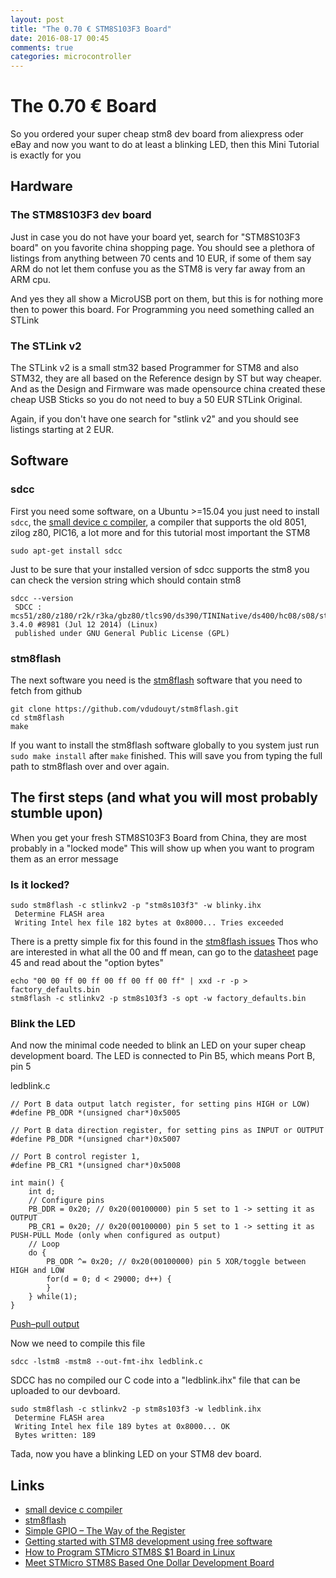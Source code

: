 ```yaml
---
layout: post
title: "The 0.70 € STM8S103F3 Board"
date: 2016-08-17 00:45
comments: true
categories: microcontroller
---
```


# The 0.70 € Board
So you ordered your super cheap stm8 dev board from aliexpress oder eBay and now you want to
do at least a blinking LED, then this Mini Tutorial is exactly for you

## Hardware

### The STM8S103F3 dev board

Just in case you do not have your board yet, search for "STM8S103F3 board" on you favorite china shopping page.
You should see a plethora of listings from anything between 70 cents and 10 EUR, if some of them say ARM do not let
them confuse you as the STM8 is very far away from an ARM cpu.

And yes they all show a MicroUSB port on them, but this is for nothing more then to power this board.
For Programming you need something called an STLink

### The STLink v2

The STLink v2 is a small stm32 based Programmer for STM8 and also STM32, they are all based on the Reference design 
by ST but way cheaper. And as the Design and Firmware was made opensource china created these cheap USB Sticks so you
do not need to buy a 50 EUR STLink Original.

Again, if you don't have one search for "stlink v2" and you should see listings starting at 2 EUR.

## Software

### sdcc
First you need some software, on a Ubuntu >=15.04 you just need to install `sdcc`, the [small device
c compiler](http://sdcc.sourceforge.net/), a compiler that supports the old 8051, zilog z80, PIC16, a lot more and for this tutorial
most important the STM8

```
sudo apt-get install sdcc
```

Just to be sure that your installed version of sdcc supports the stm8 you can check the version string which should contain stm8

```
sdcc --version
 SDCC : mcs51/z80/z180/r2k/r3ka/gbz80/tlcs90/ds390/TININative/ds400/hc08/s08/stm8 3.4.0 #8981 (Jul 12 2014) (Linux)
 published under GNU General Public License (GPL)
```

### stm8flash

The next software you need is the [stm8flash](https://github.com/vdudouyt/stm8flash) software that you need to fetch from github

```
git clone https://github.com/vdudouyt/stm8flash.git
cd stm8flash
make
```

If you want to install the stm8flash software globally to you system just run `sudo make install` after `make` finished.
This will save you from typing the full path to stm8flash over and over again.

## The first steps (and what you will most probably stumble upon)

When you get your fresh STM8S103F3 Board from China, they are most probably
in a "locked mode"
This will show up when you want to program them as an error message

### Is it locked?

```
sudo stm8flash -c stlinkv2 -p "stm8s103f3" -w blinky.ihx
 Determine FLASH area
 Writing Intel hex file 182 bytes at 0x8000... Tries exceeded
```

There is a pretty simple fix for this found in the [stm8flash issues](https://github.com/vdudouyt/stm8flash/issues/38#issuecomment-213712893)
Thos who are interested in what all the 00 and ff mean, can go to the [datasheet](http://www.st.com/content/ccc/resource/technical/document/datasheet/ce/13/13/03/a9/a4/42/8f/CD00226640.pdf/files/CD00226640.pdf/jcr:content/translations/en.CD00226640.pdf) page 45 and read about the "option bytes"

```
echo "00 00 ff 00 ff 00 ff 00 ff 00 ff" | xxd -r -p > factory_defaults.bin
stm8flash -c stlinkv2 -p stm8s103f3 -s opt -w factory_defaults.bin
```


### Blink the LED

And now the minimal code needed to blink an LED on your super cheap development board.
The LED is connected to Pin B5, which means Port B, pin 5

ledblink.c

```
// Port B data output latch register, for setting pins HIGH or LOW)
#define PB_ODR *(unsigned char*)0x5005

// Port B data direction register, for setting pins as INPUT or OUTPUT 
#define PB_DDR *(unsigned char*)0x5007

// Port B control register 1, 
#define PB_CR1 *(unsigned char*)0x5008

int main() {
	int d;
	// Configure pins
	PB_DDR = 0x20; // 0x20(00100000) pin 5 set to 1 -> setting it as OUTPUT 
	PB_CR1 = 0x20; // 0x20(00100000) pin 5 set to 1 -> setting it as PUSH-PULL Mode (only when configured as output)
	// Loop
	do {
		PB_ODR ^= 0x20; // 0x20(00100000) pin 5 XOR/toggle between HIGH and LOW
		for(d = 0; d < 29000; d++) {
        }
	} while(1);
}
```

[Push–pull output](https://en.wikipedia.org/wiki/Push%E2%80%93pull_output)

Now we need to compile this file

```
sdcc -lstm8 -mstm8 --out-fmt-ihx ledblink.c
```

SDCC has no compiled our C code into a "ledblink.ihx" file that can be uploaded to our devboard.

```
sudo stm8flash -c stlinkv2 -p stm8s103f3 -w ledblink.ihx
 Determine FLASH area
 Writing Intel hex file 189 bytes at 0x8000... OK
 Bytes written: 189
```

Tada, now you have a blinking LED on your STM8 dev board.

## Links

* [small device c compiler](http://sdcc.sourceforge.net/)
* [stm8flash](https://github.com/vdudouyt/stm8flash)
* [Simple GPIO – The Way of the Register](http://blog.mark-stevens.co.uk/2012/07/simple-gpio-the-way-of-the-register/)
* [Getting started with STM8 development using free software](http://www.colecovision.eu/stm8/HCDVBD0017%20LED.shtml)
* [How to Program STMicro STM8S $1 Board in Linux](http://www.cnx-software.com/2015/04/13/how-to-program-stm8s-1-board-in-linux/)
* [Meet STMicro STM8S Based One Dollar Development Board](http://www.cnx-software.com/2015/01/18/one-dollar-development-board/)
